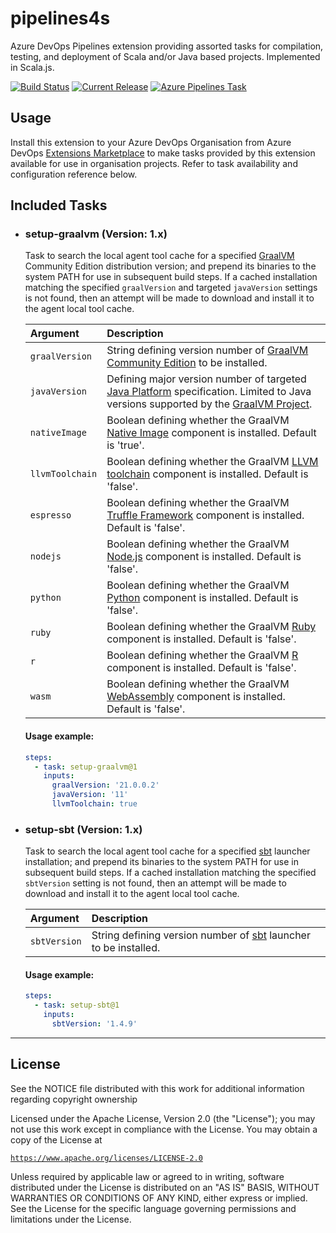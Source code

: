 # pipelines4s

Azure DevOps Pipelines extension providing assorted tasks for compilation, testing, and deployment of Scala and/or Java based projects. Implemented
in Scala.js.

[![Build Status](https://dev.azure.com/duchessa/pipelines4s/_apis/build/status/duchessa.pipelines4s?branchName=main)](https://dev.azure.com/duchessa/pipelines4s/_build?definitionId=5)
[![Current Release](https://img.shields.io/github/v/tag/duchessa/pipelines4s?color=blue&label=Current%20Release)](https://github.com/duchessa/pipelines4s/tags)
[![Azure Pipelines Task](https://img.shields.io/badge/Extension%20Marketplace-Pipelines4s-blue?logo=azure-pipelines)](https://marketplace.visualstudio.com/items?itemName=duchessa.pipelines4s)


## Usage

Install this extension to your Azure DevOps Organisation from Azure DevOps [Extensions Marketplace](https://marketplace.visualstudio.com/items?itemName=duchessa.pipelines4s)
to make tasks provided by this extension available for use in organisation projects. Refer to task availability and configuration reference below.

## Included Tasks

- ### setup-graalvm (Version: 1.x)
  Task to search the local agent tool cache for a specified [GraalVM](https://graalvm.org) Community Edition distribution
  version; and prepend its binaries to the system PATH for use in subsequent build steps. If a cached installation matching
  the specified `graalVersion`  and targeted `javaVersion` settings is not found, then an attempt will be made to download
  and install it to the agent local tool cache.

  | Argument                | Description                                                                                                                                                                                                                   |
  | :---------------------- | :---------------------------------------------------------------------------------------------------------------------------------------------------------------------------------------------------------------------------- |
  | `graalVersion`          | String defining version number of [GraalVM Community Edition](https://github.com/graalvm/graalvm-ce-builds/releases) to be installed.                                                                                         |
  | `javaVersion`           | Defining major version number of targeted [Java Platform](https://www.oracle.com/java/technologies/java-se-glance.html) specification. Limited to Java versions supported by the [GraalVM Project](https://www.graalvm.org/). |
  | `nativeImage`           | Boolean defining whether the GraalVM [Native Image](https://www.graalvm.org/reference-manual/native-image/) component is installed. Default is 'true'.                                                                        |
  | `llvmToolchain`         | Boolean defining whether the GraalVM [LLVM toolchain](https://www.graalvm.org/reference-manual/llvm/) component is installed. Default is 'false'.                                                                             |
  | `espresso`              | Boolean defining whether the GraalVM [Truffle Framework](https://www.graalvm.org/reference-manual/java-on-truffle/) component is installed. Default is 'false'.                                                               |
  | `nodejs`                | Boolean defining whether the GraalVM [Node.js](https://www.graalvm.org/reference-manual/js/#running-nodejs) component is installed. Default is 'false'.                                                                       |
  | `python`                | Boolean defining whether the GraalVM [Python](https://www.graalvm.org/reference-manual/python/) component is installed. Default is 'false'.                                                                                   |
  | `ruby`                  | Boolean defining whether the GraalVM [Ruby](https://www.graalvm.org/reference-manual/ruby/) component is installed. Default is 'false'.                                                                                       |
  | `r`                     | Boolean defining whether the GraalVM [R](https://www.graalvm.org/reference-manual/r/) component is installed. Default is 'false'.                                                                                             |
  | `wasm`                  | Boolean defining whether the GraalVM [WebAssembly](https://www.graalvm.org/reference-manual/wasm/) component is installed. Default is 'false'.                                                                                |

  #### Usage example:
  ```yaml
  steps:
    - task: setup-graalvm@1
      inputs:
        graalVersion: '21.0.0.2'
        javaVersion: '11'
        llvmToolchain: true
  ```

- ### setup-sbt (Version: 1.x)
  Task to search the local agent tool cache for a specified [sbt](https://www.scala-sbt.org/) launcher installation;
  and prepend its binaries to the system PATH for use in subsequent build steps. If a cached installation matching the
  specified `sbtVersion` setting is not found, then an attempt will be made to download and install it to the agent local
  tool cache.

  | Argument     | Description                                                                                            |
  | :----------- | :----------------------------------------------------------------------------------------------------- |
  | `sbtVersion` | String defining version number of [sbt](https://github.com/sbt/sbt/releases) launcher to be installed. |

  #### Usage example:
  ```yaml
  steps:
    - task: setup-sbt@1
      inputs:
        sbtVersion: '1.4.9'
  ```

_____________

## License
See the NOTICE file distributed with this work for additional information regarding copyright ownership

Licensed under the Apache License, Version 2.0 (the "License"); you may not use this work except in compliance
with the License. You may obtain a copy of the License at

[`https://www.apache.org/licenses/LICENSE-2.0`](https://www.apache.org/licenses/LICENSE-2.0)

Unless required by applicable law or agreed to in writing, software distributed under the License is distributed
on an "AS IS" BASIS, WITHOUT WARRANTIES OR CONDITIONS OF ANY KIND, either express or implied. See the License for
the specific language governing permissions and limitations under the License.
